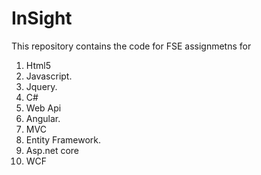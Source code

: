 # InSight

This repository contains the code for FSE assignmetns for

1. Html5
2. Javascript.
3. Jquery.
4. C#
5. Web Api
6. Angular.
7. MVC
8. Entity Framework.
9. Asp.net core
10. WCF 

